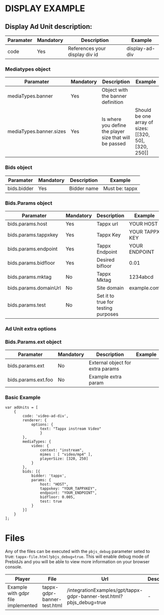 # DISPLAY EXAMPLE

## Display Ad Unit description:

Paramater | Mandatory | Description | Example |
--- | --- | --- | --- |
code | Yes | References your display div id  | display-ad-div |

### Mediatypes object
Paramater | Mandatory | Description | Example |
--- | --- | --- | --- |
mediaTypes.banner |Yes |  Object with the banner definition | 
mediaTypes.banner.sizes |Yes |  Is where you define the player size that will be passed | Should be one array of sizes: [[320, 50],[320, 250]]

### Bids object
Paramater | Mandatory | Description | Example |
--- | --- | --- | --- |
bids.bidder | Yes | Bidder name | Must be: tappx

### Bids.Params object
Paramater | Mandatory | Description | Example |
--- | --- | --- | --- |
bids.params.host | Yes | Tappx url | YOUR HOST
bids.params.tappxkey | Yes | Tappx Key | YOUR TAPPX KEY
bids.params.endpoint | Yes | Tappx Endpoint  | YOUR ENDPOINT
bids.params.bidfloor | Yes | Desired bifloor | 0.01
bids.params.mktag | No | Tappx Mktag | 1234abcd |
bids.params.domainUrl | No | Site domain | example.com |
bids.params.test | No | Set it to true for testing purposes | |


### Ad Unit extra options
### Bids.Params.ext object
Paramater | Mandatory | Description | Example |
--- | --- | --- | --- |
bids.params.ext | No | External object for extra params | |
bids.params.ext.foo | No | Example extra param | |

### Basic Example
```
var adUnits = [
    {
        code: 'video-ad-div',
        renderer: {
            options: {
                text: "Tappx instream Video"
                }
        },
        mediaTypes: {
            video: {
                context: "instream",
                mimes : [ "video/mp4" ],
                playerSize: [320, 250]
            }
        },
        bids: [{
            bidder: 'tappx',
            params: {
                host: "HOST",
                tappxkey: "YOUR_TAPPXKEY",
                endpoint: "YOUR_ENDPOINT",
                bidfloor: 0.005,
                test: true
            }
        }]
    }
];
```

# Files

Any of the files can be executed with the `pbjs_debug` parameter seted to true: `tappx-file.html?pbjs_debug=true`. This will enable debug mode of PrebidJs and you will be able to view more information on your browser console.

Player | File | Url | Description
---  | --- | --- | --- |
Example with gdpr file implemented | tappx-gdpr-banner-test.html | /integrationExamples/gpt/tappx-gdpr-banner-test.html?pbjs_debug=true | -

